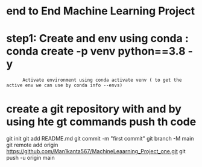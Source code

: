 # end to End Machine Learning Project

# step1: Create and env using conda : conda create -p venv python==3.8 -y
          Activate environment using conda activate venv ( to get the active env we can use by conda info --envs)

# create a git repository with and by using hte gt commands push th code 
git init
git add README.md
git commit -m "first commit"
git branch -M main
git remote add origin https://github.com/Man1kanta567/MachineLeaarning_Project_one.git
git push -u origin main 
